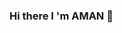 ### Hi there I 'm AMAN 👋

<!--
**imaman1/imaman1** is a ✨ _special_ ✨ repository because its `README.md` (this file) appears on your GitHub profile.

Here are some ideas to get you started:

- 🌱 I’m currently learning O 'LEVEL'
- 👯 I’m looking to collaborate on coding
- 💬 Ask me about anything 
- 📫 How to reach me: thisismeamanverma@gmail.com
- 😄 likes coding and want to become a coder. 
-->
